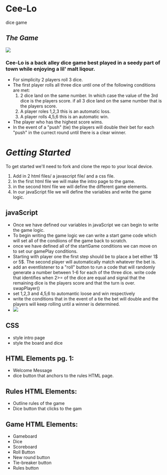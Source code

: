 # Cee-Lo
dice game
## ***The Game***
 ![](https://lh3.googleusercontent.com/proxy/McB7Tfo7uWac9cgyvBUKNiozhGz3M2w17B4qZWIFiJIQ9hyPMNGxG0RjOFmLluzXVRF4rNo0tsH87haspiWNGWE1WHpUJRUxfUUE10ZQBCDBwLjbFTsKnuamWN5GRhNYGg)
### Cee-Lo is a back alley dice game best played in a seedy part of town while enjoying a lil' malt liqour. 
* For simplicity 2 players roll 3 dice.
* The first player rolls all three dice until one of the following conditions are met:
    1. 2 dice land on the same number. In which case the value of the 3rd dice is the players score. if all 3 dice land on the same number that is the players score.
    2. A player roles 1,2,3 this is an automatic loss.
    3. A player rolls 4,5,6 this is an automatic win. 
* The player who has the highest score wims.
* In the event of a "push" (tie) the players will double their bet for each "push" in the currect round until there is a clear winner. 

# ***Getting Started***
To get started we'll need to fork and clone the repo to your local device.
1. Add in 2 html files/ a javascript file/ and a css file.
2. In the first html file we will make the intro page to the game.
3. in the second html file we will define the different game elements.
4. In our javaScript file we will define the variables and write the game logic.

## javaScript 
* Once we have defined our variables in javaScript we can begin to write the game logic.
* To begin writing the game logic we can write a start game code which will set all of the condiions of the game back to scratch.
* once we have defined all of the startGame conditions we can move on to set our gamePlay conditions.
* Starting with player one the first step should be to place a bet either 1$ or 5$. The second player will automatically match whatever the bet is.
* add an eventlistener to a "roll" button to run a code that will randomly generate a number between 1-6 for each of the three dice. write code that identifies when 2>= of the dice are equal and signal that the remaining dice is the players score and that the turn is over. swapPlayer()
* set 1,2,3 and 4,5,6 to automantic loose and win respectively 
* write the conditions that in the event of a tie the bet will double and the players will keep rolling until a winner is determined. 
* ![](https://c.tenor.com/beTSEyCoetcAAAAM/money-money-money-make-it-rain.gif)

## CSS
* style intro page
* style the board and dice 

## HTML Elements pg. 1:
* Welcome Message
* dice button that anchors to the rules HTML page.

## Rules HTML Elements:
* Outline rules of the game
* Dice button that clicks to the gam

## Game HTML Elements:
* Gameboard
* Dice
* Scoreboard
* Roll Button
* New round button 
* Tie-breaker button
* Rules button
